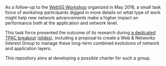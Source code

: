 As a follow-up to the [Web5G Workshop](https://www.w3.org/2017/11/web5g-workshop/) organized in May 2018, a small task force of workshop participants digged in more details on what type of work might help new network advancements make a higher impact on performance both at the application and network level.

This task force presented the outcome of its research during [a dedicated TPAC breakout](https://www.w3.org/2018/10/24-webnetworks-minutes.html) ([slides](http://lists.w3.org/Archives/Public/www-archive/2018Nov/att-0001/Web_NetworksAPI.pdf)), including a proposal to create a Web & Networks Interest Group to manage these long-term combined evolutions of network and application layers.

This repository aims at developing a possible charter for such a group.
